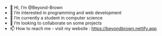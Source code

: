 - 👋 Hi, I’m @Beyond-Brown
- 👀 I’m interested in programming and web development
- 🌱 I’m currently a student in computer science
- 💞️ I’m looking to collaborate on some projects
- 📫 How to reach me - visit my website : https://beyondbrown.netlify.app

<!---
Beyond-Brown/Beyond-Brown is a ✨ special ✨ repository because its `README.md` (this file) appears on your GitHub profile.
You can click the Preview link to take a look at your changes.
--->
